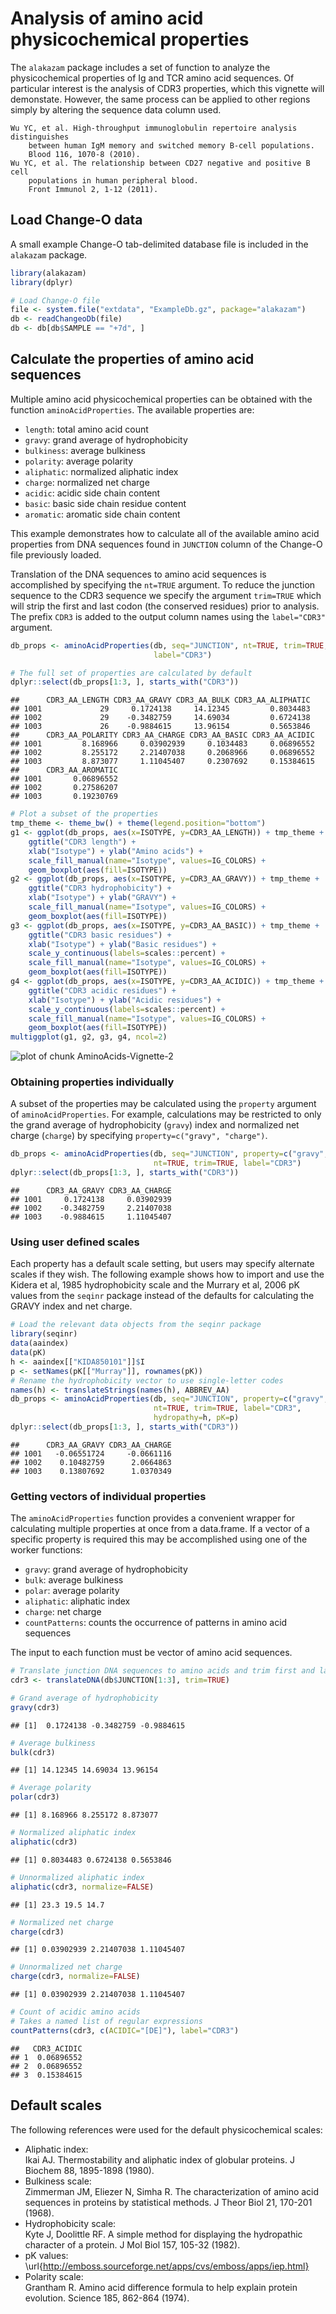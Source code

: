 Analysis of amino acid physicochemical properties
====================


The `alakazam` package includes a set of function to analyze the physicochemical 
properties of Ig and TCR amino acid sequences. Of particular interest is the analysis of 
CDR3 properties, which this vignette will demonstate. However, the same process
can be applied to other regions simply by altering the sequence data column used.

    Wu YC, et al. High-throughput immunoglobulin repertoire analysis distinguishes 
        between human IgM memory and switched memory B-cell populations. 
        Blood 116, 1070-8 (2010).
    Wu YC, et al. The relationship between CD27 negative and positive B cell 
        populations in human peripheral blood. 
        Front Immunol 2, 1-12 (2011).


## Load Change-O data

A small example Change-O tab-delimited database file is included in the 
`alakazam` package. 


```r
library(alakazam)
library(dplyr)

# Load Change-O file
file <- system.file("extdata", "ExampleDb.gz", package="alakazam")
db <- readChangeoDb(file)
db <- db[db$SAMPLE == "+7d", ]
```

## Calculate the properties of amino acid sequences

Multiple amino acid physicochemical properties can be obtained with the function 
`aminoAcidProperties`. The available properties are:

* `length`: total amino acid count
* `gravy`: grand average of hydrophobicity
* `bulkiness`: average bulkiness
* `polarity`: average polarity
* `aliphatic`: normalized aliphatic index
* `charge`: normalized net charge
* `acidic`: acidic side chain content
* `basic`: basic side chain residue content
* `aromatic`: aromatic side chain content

This example demonstrates how to calculate all of the available amino acid 
properties from DNA sequences found in `JUNCTION` column of the Change-O file 
previously loaded. 

Translation of the DNA sequences to amino acid sequences is accomplished by 
specifying the `nt=TRUE` argument. To reduce the junction sequence to the CDR3 
sequence we specify the argument `trim=TRUE` which will strip the first and last
codon (the conserved residues) prior to analysis. The prefix `CDR3` is added
to the output column names using the `label="CDR3"` argument.


```r
db_props <- aminoAcidProperties(db, seq="JUNCTION", nt=TRUE, trim=TRUE, 
                                label="CDR3")

# The full set of properties are calculated by default
dplyr::select(db_props[1:3, ], starts_with("CDR3"))
```

```
##      CDR3_AA_LENGTH CDR3_AA_GRAVY CDR3_AA_BULK CDR3_AA_ALIPHATIC
## 1001             29     0.1724138     14.12345         0.8034483
## 1002             29    -0.3482759     14.69034         0.6724138
## 1003             26    -0.9884615     13.96154         0.5653846
##      CDR3_AA_POLARITY CDR3_AA_CHARGE CDR3_AA_BASIC CDR3_AA_ACIDIC
## 1001         8.168966     0.03902939     0.1034483     0.06896552
## 1002         8.255172     2.21407038     0.2068966     0.06896552
## 1003         8.873077     1.11045407     0.2307692     0.15384615
##      CDR3_AA_AROMATIC
## 1001       0.06896552
## 1002       0.27586207
## 1003       0.19230769
```

```r
# Plot a subset of the properties
tmp_theme <- theme_bw() + theme(legend.position="bottom")
g1 <- ggplot(db_props, aes(x=ISOTYPE, y=CDR3_AA_LENGTH)) + tmp_theme +
    ggtitle("CDR3 length") + 
    xlab("Isotype") + ylab("Amino acids") +
    scale_fill_manual(name="Isotype", values=IG_COLORS) +
    geom_boxplot(aes(fill=ISOTYPE))
g2 <- ggplot(db_props, aes(x=ISOTYPE, y=CDR3_AA_GRAVY)) + tmp_theme + 
    ggtitle("CDR3 hydrophobicity") + 
    xlab("Isotype") + ylab("GRAVY") +
    scale_fill_manual(name="Isotype", values=IG_COLORS) +
    geom_boxplot(aes(fill=ISOTYPE))
g3 <- ggplot(db_props, aes(x=ISOTYPE, y=CDR3_AA_BASIC)) + tmp_theme +
    ggtitle("CDR3 basic residues") + 
    xlab("Isotype") + ylab("Basic residues") +
    scale_y_continuous(labels=scales::percent) +
    scale_fill_manual(name="Isotype", values=IG_COLORS) +
    geom_boxplot(aes(fill=ISOTYPE))
g4 <- ggplot(db_props, aes(x=ISOTYPE, y=CDR3_AA_ACIDIC)) + tmp_theme +
    ggtitle("CDR3 acidic residues") + 
    xlab("Isotype") + ylab("Acidic residues") +
    scale_y_continuous(labels=scales::percent) +
    scale_fill_manual(name="Isotype", values=IG_COLORS) +
    geom_boxplot(aes(fill=ISOTYPE))
multiggplot(g1, g2, g3, g4, ncol=2)
```

![plot of chunk AminoAcids-Vignette-2](figure/AminoAcids-Vignette-2-1.png)

### Obtaining properties individually

A subset of the properties may be calculated using the `property` argument of
`aminoAcidProperties`.  For example, calculations may be restricted to only the 
grand average of hydrophobicity (`gravy`) index and normalized net charge 
(`charge`) by specifying `property=c("gravy", "charge")`. 


```r
db_props <- aminoAcidProperties(db, seq="JUNCTION", property=c("gravy", "charge"),
                                nt=TRUE, trim=TRUE, label="CDR3")
dplyr::select(db_props[1:3, ], starts_with("CDR3"))
```

```
##      CDR3_AA_GRAVY CDR3_AA_CHARGE
## 1001     0.1724138     0.03902939
## 1002    -0.3482759     2.21407038
## 1003    -0.9884615     1.11045407
```

### Using user defined scales

Each property has a default scale setting, but users may specify alternate scales 
if they wish. The following example shows how to import and use the
Kidera et al, 1985 hydrophobicity scale and the Murrary et al, 2006 pK values from 
the `seqinr` package instead of the defaults for calculating the GRAVY index and 
net charge.


```r
# Load the relevant data objects from the seqinr package
library(seqinr)
data(aaindex)
data(pK)
h <- aaindex[["KIDA850101"]]$I
p <- setNames(pK[["Murray"]], rownames(pK))
# Rename the hydrophobicity vector to use single-letter codes
names(h) <- translateStrings(names(h), ABBREV_AA)
db_props <- aminoAcidProperties(db, seq="JUNCTION", property=c("gravy", "charge"), 
                                nt=TRUE, trim=TRUE, label="CDR3", 
                                hydropathy=h, pK=p)
dplyr::select(db_props[1:3, ], starts_with("CDR3"))
```

```
##      CDR3_AA_GRAVY CDR3_AA_CHARGE
## 1001   -0.06551724     -0.0661116
## 1002    0.10482759      2.0664863
## 1003    0.13807692      1.0370349
```

### Getting vectors of individual properties

The `aminoAcidProperties` function provides a convenient wrapper for calculating
multiple properties at once from a data.frame. If a vector of a specific property is
required this may be accomplished using one of the worker functions:

* `gravy`: grand average of hydrophobicity
* `bulk`: average bulkiness
* `polar`: average polarity
* `aliphatic`: aliphatic index
* `charge`: net charge
* `countPatterns`: counts the occurrence of patterns in amino acid sequences

The input to each function must be vector of amino acid sequences.


```r
# Translate junction DNA sequences to amino acids and trim first and last codons
cdr3 <- translateDNA(db$JUNCTION[1:3], trim=TRUE)

# Grand average of hydrophobicity
gravy(cdr3)
```

```
## [1]  0.1724138 -0.3482759 -0.9884615
```

```r
# Average bulkiness
bulk(cdr3)
```

```
## [1] 14.12345 14.69034 13.96154
```

```r
# Average polarity
polar(cdr3)
```

```
## [1] 8.168966 8.255172 8.873077
```

```r
# Normalized aliphatic index
aliphatic(cdr3)
```

```
## [1] 0.8034483 0.6724138 0.5653846
```

```r
# Unnormalized aliphatic index
aliphatic(cdr3, normalize=FALSE)
```

```
## [1] 23.3 19.5 14.7
```

```r
# Normalized net charge
charge(cdr3)
```

```
## [1] 0.03902939 2.21407038 1.11045407
```

```r
# Unnormalized net charge
charge(cdr3, normalize=FALSE)
```

```
## [1] 0.03902939 2.21407038 1.11045407
```

```r
# Count of acidic amino acids
# Takes a named list of regular expressions
countPatterns(cdr3, c(ACIDIC="[DE]"), label="CDR3")
```

```
##   CDR3_ACIDIC
## 1  0.06896552
## 2  0.06896552
## 3  0.15384615
```

## Default scales

The following references were used for the default physicochemical scales:

* Aliphatic index:  
  Ikai AJ. Thermostability and aliphatic index of globular proteins. 
        J Biochem 88, 1895-1898 (1980).
* Bulkiness scale:  
  Zimmerman JM, Eliezer N, Simha R. The characterization of amino acid sequences 
    in proteins by statistical methods. 
    J Theor Biol 21, 170-201 (1968).
* Hydrophobicity scale:  
  Kyte J, Doolittle RF. A simple method for displaying the hydropathic character 
    of a protein.
    J Mol Biol 157, 105-32 (1982).
* pK values:  
  \url{http://emboss.sourceforge.net/apps/cvs/emboss/apps/iep.html}
* Polarity scale:  
  Grantham R. Amino acid difference formula to help explain protein evolution. 
    Science 185, 862-864 (1974).
